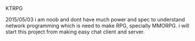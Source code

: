KTRPG

2015/05/03
i am noob and dont have much power and spec to understand network programming which is need
to make RPG, specially MMORPG.
i will start this project from making easy chat client and server.
